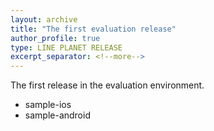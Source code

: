 ```yaml
---
layout: archive
title: "The first evaluation release"
author_profile: true
type: LINE PLANET RELEASE
excerpt_separator: <!--more-->
---
```


The first release in the evaluation environment.

<!--more-->

* sample-ios
* sample-android
